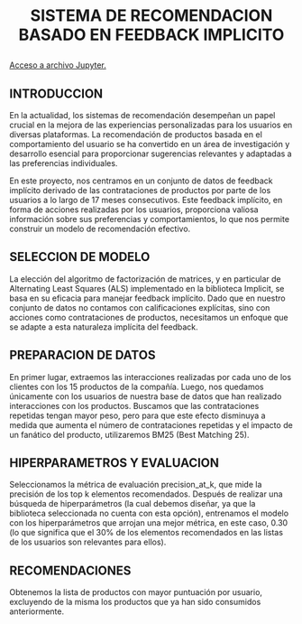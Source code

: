 # <p align="center">SISTEMA DE RECOMENDACION BASADO EN FEEDBACK IMPLICITO</p>

[Acceso a archivo Jupyter.](https://github.com/mantiads/Clustering/blob/main/clusters.ipynb)


## INTRODUCCION

En la actualidad, los sistemas de recomendación desempeñan un papel crucial en la mejora de las experiencias personalizadas para los usuarios en diversas plataformas. La recomendación de productos basada en el comportamiento del usuario se ha convertido en un área de investigación y desarrollo esencial para proporcionar sugerencias relevantes y adaptadas a las preferencias individuales.

En este proyecto, nos centramos en un conjunto de datos de feedback implícito derivado de las contrataciones de productos por parte de los usuarios a lo largo de 17 meses consecutivos. Este feedback implícito, en forma de acciones realizadas por los usuarios, proporciona valiosa información sobre sus preferencias y comportamientos, lo que nos permite construir un modelo de recomendación efectivo.

## SELECCION DE MODELO

La elección del algoritmo de factorización de matrices, y en particular de Alternating Least Squares (ALS) implementado en la biblioteca Implicit, se basa en su eficacia para manejar feedback implícito. Dado que en nuestro conjunto de datos no contamos con calificaciones explícitas, sino con acciones como contrataciones de productos, necesitamos un enfoque que se adapte a esta naturaleza implícita del feedback.

## PREPARACION DE DATOS
En primer lugar, extraemos las interacciones realizadas por cada uno de los clientes con los 15 productos de la compañía. Luego, nos quedamos únicamente con los usuarios de nuestra base de datos que han realizado interacciones con los productos. Buscamos que las contrataciones repetidas tengan mayor peso, pero para que este efecto disminuya a medida que aumenta el número de contrataciones repetidas y el impacto de un fanático del producto, utilizaremos BM25 (Best Matching 25).

## HIPERPARAMETROS Y EVALUACION
Seleccionamos la métrica de evaluación precision_at_k, que mide la precisión de los top k elementos recomendados. Después de realizar una búsqueda de hiperparámetros (la cual debemos diseñar, ya que la biblioteca seleccionada no cuenta con esta opción), entrenamos el modelo con los hiperparámetros que arrojan una mejor métrica, en este caso, 0.30 (lo que significa que el 30% de los elementos recomendados en las listas de los usuarios son relevantes para ellos).

## RECOMENDACIONES
Obtenemos la lista de productos con mayor puntuación por usuario, excluyendo de la misma los productos que ya han sido consumidos anteriormente.
